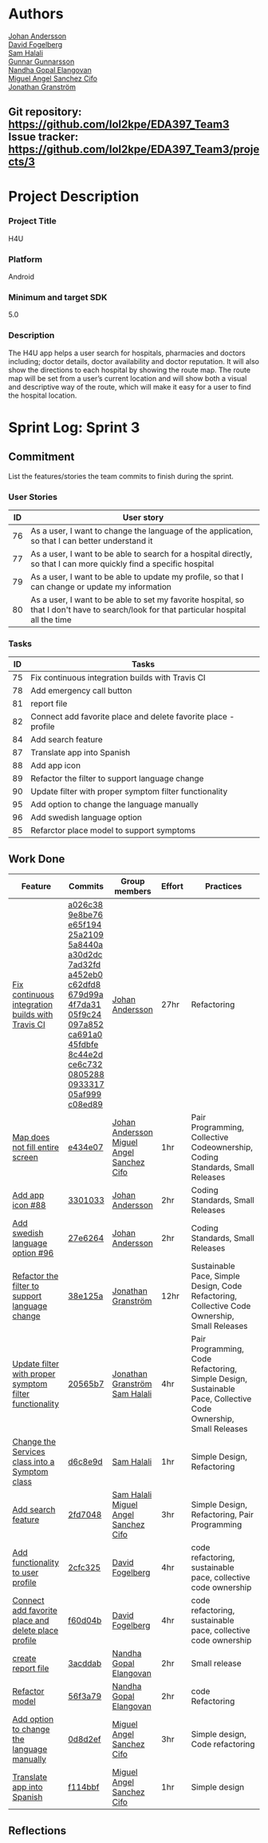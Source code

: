 # Authors
[Johan Andersson](https://github.com/lol2kpe/) \
[David Fogelberg](https://github.com/davve94)\
[Sam Halali](https://github.com/samhal)\
[Gunnar Gunnarsson](https://github.com/GunnarGunnarsson)\
[Nandha Gopal Elangovan](https://github.com/nandhujit)\
[Miguel Angel Sanchez Cifo](https://github.com/goma12345)\
[Jonathan Granström](https://github.com/juntski)

Git repository: https://github.com/lol2kpe/EDA397_Team3 \
Issue tracker: https://github.com/lol2kpe/EDA397_Team3/projects/3
---


# Project Description
### Project  Title
H4U

### Platform
Android
### Minimum and target SDK
5.0

### Description

The H4U app helps a user search for hospitals, pharmacies and doctors including; doctor details, doctor availability and doctor reputation. It will also show the directions to each hospital by showing the route map. The route map will be set from a user’s current location and will show both a visual and descriptive way of the route, which will make it easy for a user to find the hospital location.

# Sprint Log: Sprint 3

## Commitment
List the features/stories the team commits to finish during the sprint.

### User Stories
ID | User story
----------------|----------------
76 | As a user, I want to change the language of the application, so that I can better understand it
77 | As a user, I want to be able to search for a hospital directly, so that I can more quickly find a specific hospital
79 | As a user, I want to be able to update my profile, so that I can change or update my information
80 | As a user, I want to be able to set my favorite hospital, so that I don't have to search/look for that particular hospital all the time


### Tasks
ID | Tasks
----------------|----------------
75 |Fix continuous integration builds with Travis CI
78 |Add emergency call button
81 |report file
82 |Connect add favorite place and delete favorite place - profile
84 |Add search feature
87 |Translate app into Spanish
88 |Add app icon
89 |Refactor the filter to support language change
90 |Update filter with proper symptom filter functionality
95 |Add option to change the language manually
96 |Add swedish language option
85 |Refarctor place model to support symptoms

## Work Done

Feature | Commits  | Group members | Effort | Practices
----------------|----------------|----------------|----------------|----------------
[Fix continuous integration builds with Travis CI](https://github.com/lol2kpe/EDA397_Team3/issues/75)|[a026c38](https://github.com/lol2kpe/EDA397_Team3/commit/a026c38a9bf59cb4509ea5017eab0f69170271d4)<br>[9e8be76](https://github.com/lol2kpe/EDA397_Team3/commit/9e8be7601e95a66bb702e68b0988856d5b047dbd)<br>[e65f194](https://github.com/lol2kpe/EDA397_Team3/commit/e65f19401c71c17b010351a640aa84d58c68276b)<br>[25a2109](https://github.com/lol2kpe/EDA397_Team3/commit/25a21095c0368871b5c1d492a411c441f0f02b59)<br>[5a8440a](https://github.com/lol2kpe/EDA397_Team3/commit/5a8440aea85c0115522ba5d9b34f82e7e2e689b7)<br>[a30d2dc](https://github.com/lol2kpe/EDA397_Team3/commit/a30d2dc02d181ea387ce7320fd6bf90a137b6911)<br>[7ad32fd](https://github.com/lol2kpe/EDA397_Team3/commit/7ad32fd0b6c3d55453e63fe182d7b925305b80ef)<br>[a452eb0](https://github.com/lol2kpe/EDA397_Team3/commit/a452eb041aa6d12bb3dc20b0babc3485a72b4015)<br>[c62dfd8](https://github.com/lol2kpe/EDA397_Team3/commit/c62dfd8a10a1b6dfefdd181a9bcb41887b6edb0e)<br>[679d99a](https://github.com/lol2kpe/EDA397_Team3/commit/679d99a1eebeeb412e3743c3ef7d05868f47b2cb)<br>[4f7da31](https://github.com/lol2kpe/EDA397_Team3/commit/4f7da3104d8dc0a527770097cc8b685a3e6f214c)<br>[05f9c24](https://github.com/lol2kpe/EDA397_Team3/commit/05f9c248e86afc55f5dafc6610fa5151bc731674)<br>[097a852](https://github.com/lol2kpe/EDA397_Team3/commit/097a85226a8202b24f129963ca6d2282f4f8a511)<br>[ca691a0](https://github.com/lol2kpe/EDA397_Team3/commit/ca691a0aaa9d94b06107ef2ac30c7c020498e6d0)<br>[45fdbfe](https://github.com/lol2kpe/EDA397_Team3/commit/45fdbfe609547a7dc8c001056587a827b40ad2a5)<br>[8c44e2d](https://github.com/lol2kpe/EDA397_Team3/commit/8c44e2d989f80441f81d38b5282234971d295c87)<br>[ce6c732](https://github.com/lol2kpe/EDA397_Team3/commit/ce6c7325af5d6ab0485eae73a3697eb840fca584)<br>[0805288](https://github.com/lol2kpe/EDA397_Team3/commit/08052886a58d5808ba4683df096c957cdefda011)<br>[0933317](https://github.com/lol2kpe/EDA397_Team3/commit/09333178c14c5b2686dd0d4357fe79412357ef9b)<br>[05af999](https://github.com/lol2kpe/EDA397_Team3/commit/05af999316d8aa3731b4a70089b2189b4c973f83)<br>[c08ed89](https://github.com/lol2kpe/EDA397_Team3/commit/c08ed89fce09356a0fe9abcde6f25f9796330d14)|[Johan Andersson](https://github.com/lol2kpe)|27hr|Refactoring
[Map does not fill entire screen](https://github.com/lol2kpe/EDA397_Team3/issues/83)|[e434e07](https://github.com/lol2kpe/EDA397_Team3/commit/e434e07f5e4d50fd7c004a3cecd3041838127c69)|[Johan Andersson](https://github.com/lol2kpe)<br>[Miguel Angel Sanchez Cifo](https://github.com/goma12345)|1hr|Pair Programming, Collective Codeownership, Coding Standards, Small Releases
[Add app icon #88](https://github.com/lol2kpe/EDA397_Team3/issues/88)|[3301033](https://github.com/lol2kpe/EDA397_Team3/commit/3301033515c8cb79a8498244552eda54f0cd6de5)|[Johan Andersson](https://github.com/lol2kpe)|2hr|Coding Standards, Small Releases
[Add swedish language option #96](https://github.com/lol2kpe/EDA397_Team3/issues/96)|[27e6264](https://github.com/lol2kpe/EDA397_Team3/commit/27e626404a0892cb00a397828b8e3a30a97ff787)|[Johan Andersson](https://github.com/lol2kpe)|2hr|Coding Standards, Small Releases
[Refactor the filter to support language change](https://github.com/lol2kpe/EDA397_Team3/issues/89)|[38e125a](https://github.com/lol2kpe/EDA397_Team3/commit/38e125a56e981bff0c7bb36eb5a39368aed45a1f)|[Jonathan Granström](https://github.com/juntski)|12hr|Sustainable Pace, Simple Design, Code Refactoring, Collective Code Ownership, Small Releases
[Update filter with proper symptom filter functionality](https://github.com/lol2kpe/EDA397_Team3/issues/90)|[20565b7](https://github.com/lol2kpe/EDA397_Team3/commit/20565b772a5e43443eec568b298ba054e4410d78)|[Jonathan Granström](https://github.com/juntski)<br>[Sam Halali](https://github.com/samhal)|4hr|Pair Programming, Code Refactoring, Simple Design, Sustainable Pace, Collective Code Ownership, Small Releases
[Change the Services class into a Symptom class](https://github.com/lol2kpe/EDA397_Team3/issues/54)|[d6c8e9d](https://github.com/lol2kpe/EDA397_Team3/commit/d6c8e9dfb1178870c08f036fb3d26bd18894f266)|[Sam Halali](https://github.com/samhal)|1hr|Simple Design, Refactoring
[Add search feature](https://github.com/lol2kpe/EDA397_Team3/issues/84)|[2fd7048](https://github.com/lol2kpe/EDA397_Team3/commit/2fd7048a78e325ad682f75d277d59bc2670a52fc)|[Sam Halali](https://github.com/samhal)<br>[Miguel Angel Sanchez Cifo](https://github.com/goma12345)|3hr|Simple Design, Refactoring, Pair Programming
[Add functionality to user profile]()|[2cfc325](https://github.com/lol2kpe/EDA397_Team3/commit/2cfc32514bc474d23c71048af4ee5feec9ebd986) |[David Fogelberg](https://github.com/davve94)|4hr|code refactoring, sustainable pace, collective code ownership
[Connect add favorite place and delete place profile ]() |[f60d04b](https://github.com/lol2kpe/EDA397_Team3/commit/f60d04bd817a23a800a75b01be4b638d1eb76775) |[David Fogelberg](https://github.com/davve94)|4hr |code refactoring, sustainable pace, collective code ownership
[create report file]() | [3acddab](https://github.com/lol2kpe/EDA397_Team3/commit/3acddab7143e477adaeb7d8f759d028b2a163f2d) |[Nandha Gopal Elangovan](https://github.com/nandhujit)|2hr| Small release
[Refactor model]() | [56f3a79](https://github.com/lol2kpe/EDA397_Team3/commit/56f3a79eb1560f15a871c3e366e9a90a6e73f0f6) |[Nandha Gopal Elangovan](https://github.com/nandhujit)|2hr|  code Refactoring
[Add option to change the language manually]() |[0d8d2ef](https://github.com/lol2kpe/EDA397_Team3/commit/0d8d2efc5ec407b11437d0e1fde3d81c0e71142f)|[Miguel Angel Sanchez Cifo](https://github.com/goma12345)|3hr|Simple design, Code refactoring
[Translate app into Spanish]() |[f114bbf](https://github.com/lol2kpe/EDA397_Team3/commit/f114bbf873d513fb6256c2cc615974fccdc1bb6e) |[Miguel Angel Sanchez Cifo](https://github.com/goma12345)|1hr| Simple design
## Reflections

